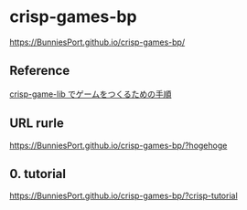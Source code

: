 # crisp-games-bp

https://BunniesPort.github.io/crisp-games-bp/

## Reference
[crisp-game-lib でゲームをつくるための手順](https://qiita.com/cat2151/items/851aa4923bebd125fcd7)

## URL rurle
https://BunniesPort.github.io/crisp-games-bp/?hogehoge

## 0. tutorial
https://BunniesPort.github.io/crisp-games-bp/?crisp-tutorial
